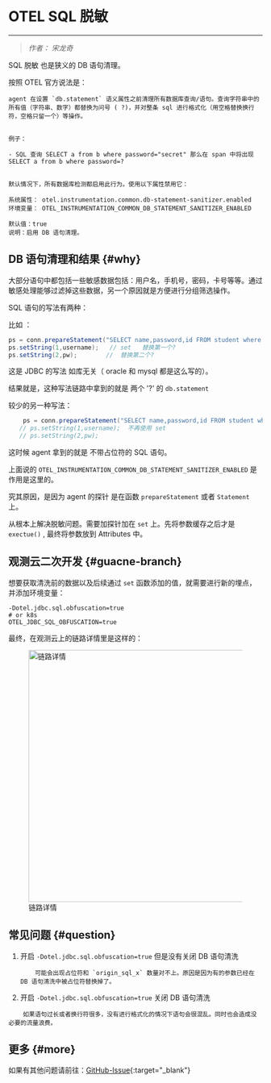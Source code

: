 # OTEL SQL 脱敏
---

> *作者： 宋龙奇*

SQL 脱敏 也是狭义的 DB 语句清理。

按照 OTEL 官方说法是：

```text
agent 在设置 `db.statement` 语义属性之前清理所有数据库查询/语句。查询字符串中的所有值（字符串、数字）都替换为问号 ( ?)，并对整条 sql 进行格式化（用空格替换换行符，空格只留一个）等操作。


例子：

- SQL 查询 SELECT a from b where password="secret" 那么在 span 中将出现 SELECT a from b where password=?


默认情况下，所有数据库检测都启用此行为。使用以下属性禁用它：

系统属性： otel.instrumentation.common.db-statement-sanitizer.enabled
环境变量： OTEL_INSTRUMENTATION_COMMON_DB_STATEMENT_SANITIZER_ENABLED

默认值：true
说明：启用 DB 语句清理。
```

## DB 语句清理和结果 {#why}

大部分语句中都包括一些敏感数据包括：用户名，手机号，密码，卡号等等。通过敏感处理能够过滤掉这些数据，另一个原因就是方便进行分组筛选操作。

SQL 语句的写法有两种：

比如 ：

```java
ps = conn.prepareStatement("SELECT name,password,id FROM student where name=? and password=?");
ps.setString(1,username);   // set   替换第一个?
ps.setString(2,pw);        //  替换第二个?
```

这是 JDBC 的写法 如库无关（ oracle 和 mysql 都是这么写的）。

结果就是，这种写法链路中拿到的就是 两个 '?' 的 `db.statement`

较少的另一种写法：

```java
    ps = conn.prepareStatement("SELECT name,password,id FROM student where name='guance' and password='123456'");
   // ps.setString(1,username);  不再使用 set
   // ps.setString(2,pw);
```

这时候 agent 拿到的就是 不带占位符的 SQL 语句。

上面说的 `OTEL_INSTRUMENTATION_COMMON_DB_STATEMENT_SANITIZER_ENABLED` 是作用是这里的。

究其原因，是因为 agent 的探针 是在函数 `prepareStatement` 或者 `Statement` 上。


从根本上解决脱敏问题。需要加探针加在 `set` 上。先将参数缓存之后才是 `exectue()` , 最终将参数放到 Attributes 中。

## 观测云二次开发 {#guacne-branch}

想要获取清洗前的数据以及后续通过 `set` 函数添加的值，就需要进行新的埋点， 并添加环境变量：

```shell
-Dotel.jdbc.sql.obfuscation=true
# or k8s 
OTEL_JDBC_SQL_OBFUSCATION=true
```

最终，在观测云上的链路详情里是这样的：

<!-- markdownlint-disable MD046 MD033 -->
<figure >
  <img src="https://df-storage-dev.oss-cn-hangzhou.aliyuncs.com/songlongqi/otel-sql.png" style="height: 500px" alt="链路详情">
  <figcaption> 链路详情 </figcaption>
</figure>


## 常见问题 {#question}

1. 开启 `-Dotel.jdbc.sql.obfuscation=true` 但是没有关闭 DB 语句清洗

    ```text
        可能会出现占位符和 `origin_sql_x` 数量对不上。原因是因为有的参数已经在 DB 语句清洗中被占位符替换掉了。
    ```

2. 开启 `-Dotel.jdbc.sql.obfuscation=true` 关闭 DB 语句清洗

 ```text
     如果语句过长或者换行符很多，没有进行格式化的情况下语句会很混乱。同时也会造成没必要的流量浪费。
 ```

## 更多 {#more}

如果有其他问题请前往：[GitHub-Issue](https://github.com/GuanceCloud/opentelemetry-java-instrumentation/issues){:target="_blank"}
